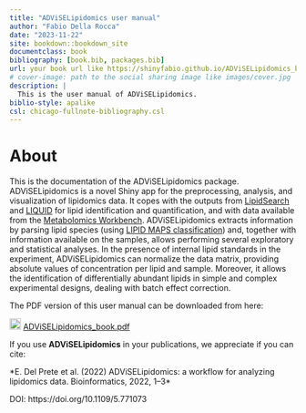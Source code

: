 ```yaml
--- 
title: "ADViSELipidomics user manual"
author: "Fabio Della Rocca"
date: "2023-11-22"
site: bookdown::bookdown_site
documentclass: book
bibliography: [book.bib, packages.bib]
url: your book url like https://shinyfabio.github.io/ADViSELipidomics_book/
# cover-image: path to the social sharing image like images/cover.jpg
description: |
  This is the user manual of ADViSELipidomics.
biblio-style: apalike
csl: chicago-fullnote-bibliography.csl
---
```


# About

This is the documentation of the ADViSELipidomics package. ADViSELipidomics is a novel Shiny app for the preprocessing, analysis, and visualization of lipidomics data. It copes with the outputs from [LipidSearch](https://www.thermofisher.com/it/en/home/industrial/mass-spectrometry/liquid-chromatography-mass-spectrometry-lc-ms/lc-ms-software/multi-omics-data-analysis/lipid-search-software.html) and [LIQUID](https://github.com/PNNL-Comp-Mass-Spec/LIQUID) for lipid identification and quantification, and with data available from the [Metabolomics Workbench](https://www.metabolomicsworkbench.org/). ADViSELipidomics extracts information by parsing lipid species (using [LIPID MAPS classification](https://www.lipidmaps.org/data/classification/lipid_cns.html)) and, together with information available on the samples, allows performing several exploratory and statistical analyses. In the presence of internal lipid standards in the experiment, ADViSELipidomics can normalize the data matrix, providing absolute values of concentration per lipid and sample. Moreover, it allows the identification of differentially abundant lipids in simple and complex experimental designs, dealing with batch effect correction. 

The PDF version of this user manual can be downloaded from here:

<img src="https://raw.githubusercontent.com/FortAwesome/Font-Awesome/6.x/svgs/solid/download.svg" width="20" height="20"> [ADViSELipidomics_book.pdf](https://github.com/ShinyFabio/ADViSELipidomics_book/raw/main/docs/ADViSELipidomics_book.pdf)


If you use **ADViSELipidomics** in your publications, we appreciate if you can cite:

<p>*E. Del Prete et al. (2022) ADViSELipidomics: a workflow for analyzing lipidomics data. Bioinformatics, 2022, 1–3* </p>
DOI: https://doi.org/10.1109/5.771073




